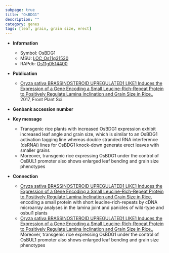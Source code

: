 ```yaml
---
subpage: true
title: "OsBDG1"
description: ""
category: genes
tags: [leaf, grain, grain size, erect]
---
```


* **Information**  
    + Symbol: OsBDG1  
    + MSU: [LOC_Os11g31530](http://rice.plantbiology.msu.edu/cgi-bin/ORF_infopage.cgi?orf=LOC_Os11g31530)  
    + RAPdb: [Os11g0514400](http://rapdb.dna.affrc.go.jp/viewer/gbrowse_details/irgsp1?name=Os11g0514400)  

* **Publication**  
    + [Oryza sativa BRASSINOSTEROID UPREGULATED1 LIKE1 Induces the Expression of a Gene Encoding a Small Leucine-Rich-Repeat Protein to Positively Regulate Lamina Inclination and Grain Size in Rice.](http://www.ncbi.nlm.nih.gov/pubmed?term=Oryza+sativa+BRASSINOSTEROID+UPREGULATED1+LIKE1+Induces+the+Expression+of+a+Gene+Encoding+a+Small+Leucine-Rich-Repeat+Protein+to+Positively+Regulate+Lamina+Inclination+and+Grain+Size+in+Rice.%5BTitle%5D), 2017, Front Plant Sci.

* **Genbank accession number**  

* **Key message**  
    + Transgenic rice plants with increased OsBDG1 expression exhibit increased leaf angle and grain size, which is similar to an OsBDG1 activation tagging line whereas double stranded RNA interference (dsRNAi) lines for OsBDG1 knock-down generate erect leaves with smaller grains
    + Moreover, transgenic rice expressing OsBDG1 under the control of OsBUL1 promoter also shows enlarged leaf bending and grain size phenotypes

* **Connection**  
    + [Oryza sativa BRASSINOSTEROID UPREGULATED1 LIKE1 Induces the Expression of a Gene Encoding a Small Leucine-Rich-Repeat Protein to Positively Regulate Lamina Inclination and Grain Size in Rice.](OsBDG1) encoding a small protein with short leucine-rich-repeats by cDNA microarray analyses in the lamina joint and panicles of wild-type and osbul1 plants
    + [Oryza sativa BRASSINOSTEROID UPREGULATED1 LIKE1 Induces the Expression of a Gene Encoding a Small Leucine-Rich-Repeat Protein to Positively Regulate Lamina Inclination and Grain Size in Rice.](http://www.ncbi.nlm.nih.gov/pubmed?term=Oryza+sativa+BRASSINOSTEROID+UPREGULATED1+LIKE1+Induces+the+Expression+of+a+Gene+Encoding+a+Small+Leucine-Rich-Repeat+Protein+to+Positively+Regulate+Lamina+Inclination+and+Grain+Size+in+Rice.%5BTitle%5D),  Moreover, transgenic rice expressing OsBDG1 under the control of OsBUL1 promoter also shows enlarged leaf bending and grain size phenotypes



